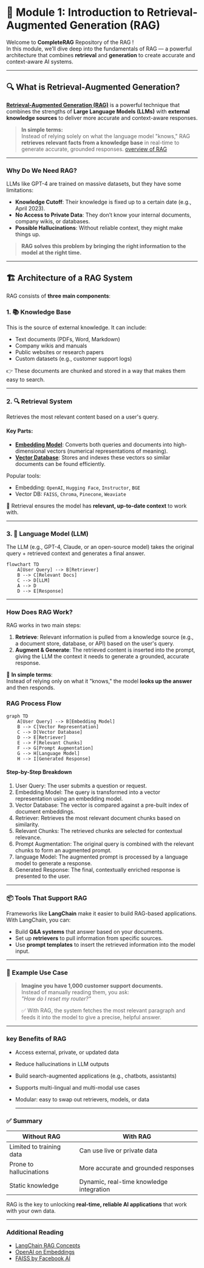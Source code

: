 # 📘 Module 1: Introduction to Retrieval-Augmented Generation (RAG)

Welcome to **CompleteRAG** Repository of the RAG !  
In this module, we’ll dive deep into the fundamentals of RAG — a powerful architecture that combines **retrieval** and **generation** to create accurate and context-aware AI systems.

---

## 🔍 What is Retrieval-Augmented Generation?

[**Retrieval-Augmented Generation (RAG)**](https://python.langchain.com/v0.2/docs/tutorials/rag/) is a powerful technique that combines the strengths of **Large Language Models (LLMs)** with **external knowledge sources** to deliver more accurate and context-aware responses.

>  **In simple terms:**  
> Instead of relying solely on what the language model "knows," RAG **retrieves relevant facts from a knowledge base** in real-time to generate accurate, grounded responses.
> [overview of RAG](https://github.com/Adity-star/CompleteRAG/blob/main/all_rag_techniques/01_Introduction/Rag_overview.ipynb)
---

###  Why Do We Need RAG?

LLMs like GPT-4 are trained on massive datasets, but they have some limitations:

-  **Knowledge Cutoff**: Their knowledge is fixed up to a certain date (e.g., April 2023).
-  **No Access to Private Data**: They don’t know your internal documents, company wikis, or databases.
-  **Possible Hallucinations**: Without reliable context, they might make things up.

> **RAG solves this problem by bringing the right information to the model at the right time.**

---

## 🏗️ Architecture of a RAG System

RAG consists of **three main components**:

### 1. 📚 Knowledge Base

This is the source of external knowledge. It can include:

- Text documents (PDFs, Word, Markdown)
- Company wikis and manuals
- Public websites or research papers
- Custom datasets (e.g., customer support logs)

👉 These documents are chunked and stored in a way that makes them easy to search.

---

### 2. 🔍 Retrieval System

Retrieves the most relevant content based on a user's query.

#### Key Parts:
- [**Embedding Model**](https://qdrant.tech/articles/what-are-embeddings/): Converts both queries and documents into high-dimensional vectors (numerical representations of meaning).
- [**Vector Database**](https://www.pinecone.io/learn/vector-database/): Stores and indexes these vectors so similar documents can be found efficiently.

Popular tools:
- Embedding: `OpenAI`, `Hugging Face`, `Instructor`, `BGE`
- Vector DB: `FAISS`, `Chroma`, `Pinecone`, `Weaviate`

📌 Retrieval ensures the model has **relevant, up-to-date context** to work with.

---

### 3. 🤖 Language Model (LLM)

The LLM (e.g., GPT-4, Claude, or an open-source model) takes the original query + retrieved context and generates a final answer.

```mermaid
flowchart TD
    A[User Query] --> B[Retriever]
    B --> C[Relevant Docs]
    C --> D[LLM]
    A --> D
    D --> E[Response]
```
---
###  How Does RAG Work?

RAG works in two main steps:

1. **Retrieve**: Relevant information is pulled from a knowledge source (e.g., a document store, database, or API) based on the user's query.
2. **Augment & Generate**: The retrieved content is inserted into the prompt, giving the LLM the context it needs to generate a grounded, accurate response.

📌 **In simple terms**:  
Instead of relying only on what it "knows," the model **looks up the answer** and then responds.

### RAG Process Flow
```mermaid
graph TD
    A[User Query] --> B[Embedding Model]
    B --> C[Vector Representation]
    C --> D[Vector Database]
    D --> E[Retriever]
    E --> F[Relevant Chunks]
    F --> G[Prompt Augmentation]
    G --> H[Language Model]
    H --> I[Generated Response]
```
#### Step-by-Step Breakdown
1. User Query: The user submits a question or request.
2. Embedding Model: The query is transformed into a vector representation using an embedding model.
3. Vector Database: The vector is compared against a pre-built index of document embeddings.
4. Retriever: Retrieves the most relevant document chunks based on similarity.
5. Relevant Chunks: The retrieved chunks are selected for contextual relevance.
6. Prompt Augmentation: The original query is combined with the relevant chunks to form an augmented prompt.
7. language Model: The augmented prompt is processed by a language model to generate a response.
8. Generated Response: The final, contextually enriched response is presented to the user.

---
### 📦 Tools That Support RAG

Frameworks like **LangChain** make it easier to build RAG-based applications. With LangChain, you can:

- Build **Q&A systems** that answer based on your documents.
- Set up **retrievers** to pull information from specific sources.
- Use **prompt templates** to insert the retrieved information into the model input.
---

### 🧪 Example Use Case

> **Imagine you have 1,000 customer support documents.**  
> Instead of manually reading them, you ask:  
> *"How do I reset my router?"*  
>  
> ✅ With RAG, the system fetches the most relevant paragraph and feeds it into the model to give a precise, helpful answer.

---

### key Benefits of RAG
- Access external, private, or updated data
- Reduce hallucinations in LLM outputs
- Build search-augmented applications (e.g., chatbots, assistants)
- Supports multi-lingual and multi-modal use cases
- Modular: easy to swap out retrievers, models, or data

  ---
  
### ✅ Summary

| Without RAG                        | With RAG                                   |
|-----------------------------------|--------------------------------------------|
| Limited to training data          | Can use live or private data               |
| Prone to hallucinations           | More accurate and grounded responses       |
| Static knowledge                  | Dynamic, real-time knowledge integration   |

RAG is the key to unlocking **real-time, reliable AI applications** that work with your own data.

---
### Additional Reading
- [LangChain RAG Concepts](https://python.langchain.com/v0.2/docs/concepts/rag/)
- [OpenAI on Embeddings](https://platform.openai.com/docs/guides/embeddings)
- [FAISS by Facebook AI](https://platform.openai.com/docs/guides/embeddings)


